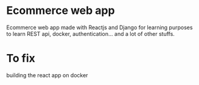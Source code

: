 # Ecommerce web app
Ecommerce web app made with Reactjs and Django for learning purposes to learn REST api, docker, authentication... and a lot of other stuffs. <br />
# To fix 
building the react app on docker 

